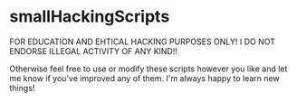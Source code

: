 # smallHackingScripts

FOR EDUCATION AND EHTICAL HACKING PURPOSES ONLY! I DO NOT ENDORSE ILLEGAL ACTIVITY OF ANY KIND!!

Otherwise feel free to use or modify these scripts however you like and let me know if you've improved any of them.
I'm always happy to learn new things!
